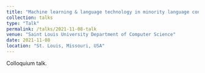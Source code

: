 ```yaml
---
title: "Machine learning & language technology in minority language contexts"
collection: talks
type: "Talk"
permalink: /talks/2021-11-08-talk
venue: "Saint Louis University Department of Computer Science"
date: 2021-11-08
location: "St. Louis, Missouri, USA"
---
```


Colloquium talk.
